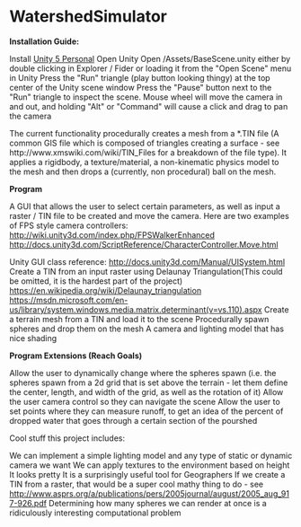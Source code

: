 # WatershedSimulator

**Installation Guide:**<p>
	Install <a href="http://unity3d.com/get-unity">Unity 5 Personal</a>
	Open Unity
	Open /Assets/BaseScene.unity either by double clicking in Explorer / Fider or loading it from the "Open Scene" menu in Unity
	Press the "Run" triangle (play button looking thingy) at the top center of the Unity scene window
	Press the "Pause" button next to the "Run" triangle to inspect the scene. Mouse wheel will move the camera in and out, and holding "Alt" or "Command" will cause a click and drag to pan the camera
<p>	
The current functionality procedurally creates a mesh from a *.TIN file (A common GIS file which is composed of triangles creating a surface - see http://www.xmswiki.com/wiki/TIN_Files for a breakdown of the file type). It applies a rigidbody, a texture/material, a non-kinematic physics model to the mesh and then drops a (currently, non procedural) ball on the mesh. 

**Program**<p>
	A GUI that allows the user to select certain parameters, as well as input a raster / TIN file to be created and move the camera. 
	Here are two examples of FPS style camera controllers: 
	http://wiki.unity3d.com/index.php/FPSWalkerEnhanced 
	http://docs.unity3d.com/ScriptReference/CharacterController.Move.html
	<p>Unity GUI class reference: 
	http://docs.unity3d.com/Manual/UISystem.html
	Create a TIN from an input raster using Delaunay Triangulation(This could be omitted, it is the hardest part of the project)
	https://en.wikipedia.org/wiki/Delaunay_triangulation
	https://msdn.microsoft.com/en-us/library/system.windows.media.matrix.determinant(v=vs.110).aspx
	Create a terrain mesh from a TIN and load it to the scene
	Procedurally spawn spheres and drop them on the mesh
	A camera and lighting model that has nice shading


<b>Program Extensions (Reach Goals)</b><p>
	Allow the user to dynamically change where the spheres spawn (i.e. the spheres spawn from a 2d grid that is set above the terrain - let them define the center, length, and width of the grid, as well as the rotation of it)
	Allow the user camera control so they can navigate the scene
	Allow the user to set points where they can measure runoff, to get an idea of the percent of dropped water that goes through a certain section of the pourshed

Cool stuff this project includes:<p>
	We can implement a simple lighting model and any type of static or dynamic camera we want
	We can apply textures to the environment based on height 
	It looks pretty
	It is a surprisingly useful tool for Geographers
	If we create a TIN from a raster, that would be a super cool mathy thing to do - see http://www.asprs.org/a/publications/pers/2005journal/august/2005_aug_917-926.pdf
	Determining how many spheres we can render at once is a ridiculously interesting computational problem

